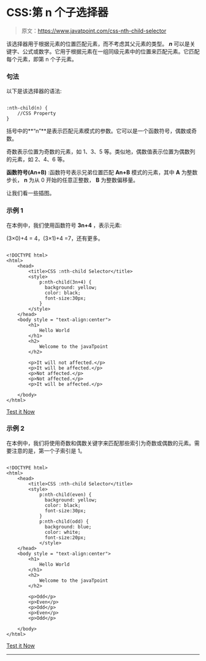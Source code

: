# CSS:第 n 个子选择器

> 原文：<https://www.javatpoint.com/css-nth-child-selector>

该选择器用于根据元素的位置匹配元素，而不考虑其父元素的类型。 ***n*** 可以是关键字、公式或数字。它用于根据元素在一组同级元素中的位置来匹配元素。它匹配每个元素，即第 n 个子元素。

### 句法

以下是该选择器的语法:

```

:nth-child(n) {
    //CSS Property
}

```

括号中的**“n”**是表示匹配元素模式的参数。它可以是一个函数符号，偶数或奇数。

奇数表示位置为奇数的元素，如 1、3、5 等。类似地，偶数值表示位置为偶数列的元素，如 2、4、6 等。

**函数符号(An+B)** :函数符号表示兄弟位置匹配 **An+B** 模式的元素，其中 **A** 为整数步长， **n** 为从 0 开始的任意正整数， **B** 为整数偏移量。

让我们看一些插图。

### 示例 1

在本例中，我们使用函数符号 **3n+4** ，表示元素:

(3×0)+4 = 4，(3×1)+4 =7，还有更多。

```

<!DOCTYPE html> 
<html> 
    <head> 
        <title>CSS :nth-child Selector</title> 
        <style>  
            p:nth-child(3n+4) { 
              background: yellow; 
              color: black; 
			  font-size:30px;
            } 
        </style> 
    </head> 
    <body style = "text-align:center"> 
        <h1> 
            Hello World 
        </h1> 
        <h2> 
            Welcome to the javaTpoint 
        </h2> 

        <p>It will not affected.</p> 
        <p>It will be affected.</p> 
        <p>Not affected.</p> 
        <p>Not affected.</p> 
        <p>It will be affected.</p> 

    </body> 
</html>

```

[Test it Now](https://www.javatpoint.com/oprweb/test.jsp?filename=CSSnth-childselector1)

### 示例 2

在本例中，我们将使用奇数和偶数关键字来匹配那些索引为奇数或偶数的元素。需要注意的是，第一个子索引是 1。

```

<!DOCTYPE html> 
<html> 
    <head> 
        <title>CSS :nth-child Selector</title> 
        <style>  
            p:nth-child(even) { 
              background: yellow; 
              color: black; 
			  font-size:30px;
            } 
            p:nth-child(odd) { 
              background: blue; 
              color: white; 
			  font-size:20px;
			</style> 
    </head> 
    <body style = "text-align:center"> 
        <h1> 
            Hello World 
        </h1> 
        <h2> 
            Welcome to the javaTpoint 
        </h2> 

        <p>Odd</p> 
        <p>Even</p> 
        <p>Odd</p> 
        <p>Even</p> 
        <p>Odd</p> 

    </body> 
</html>

```

[Test it Now](https://www.javatpoint.com/oprweb/test.jsp?filename=CSSnth-childselector2)

* * *